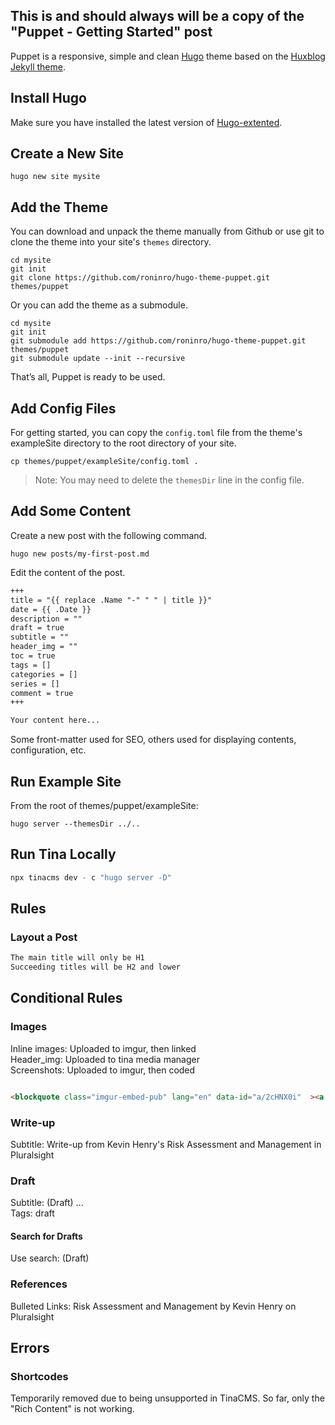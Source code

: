 ## This is and should always will be a copy of the "Puppet - Getting Started" post

Puppet is a responsive, simple and clean [Hugo](https://gohugo.io/) theme based on the [Huxblog Jekyll theme](https://github.com/Huxpro/huxpro.github.io).

<!--more-->

## Install Hugo

Make sure you have installed the latest version of [Hugo-extented](https://gohugo.io/getting-started/installing/).

## Create a New Site

```shell
hugo new site mysite
```

## Add the Theme

You can download and unpack the theme manually from Github or use git to clone the theme into your site's `themes` directory.

```shell
cd mysite
git init
git clone https://github.com/roninro/hugo-theme-puppet.git themes/puppet
```

Or you can add the theme as a submodule.

```shell
cd mysite
git init
git submodule add https://github.com/roninro/hugo-theme-puppet.git themes/puppet
git submodule update --init --recursive
```

That’s all, Puppet is ready to be used.

## Add Config Files

For getting started, you can copy the `config.toml` file from the theme's exampleSite directory to the root directory of your site.

```shell
cp themes/puppet/exampleSite/config.toml .
```

> Note: You may need to delete the `themesDir` line in the config file.

## Add Some Content

Create a new post with the following command.

```shell
hugo new posts/my-first-post.md
```

Edit the content of the post.

```markdown
+++
title = "{{ replace .Name "-" " " | title }}"
date = {{ .Date }}
description = ""
draft = true
subtitle = ""
header_img = ""
toc = true
tags = []
categories = []
series = []
comment = true
+++

Your content here...
```

Some front-matter used for SEO, others used for displaying contents, configuration, etc.

## Run Example Site

From the root of themes/puppet/exampleSite:

```shell
hugo server --themesDir ../..
```

## Run Tina Locally

```javascript
npx tinacms dev - c "hugo server -D"
```

## Rules

### Layout a Post

```markdown
The main title will only be H1
Succeeding titles will be H2 and lower
```

## Conditional Rules

### Images

Inline images: Uploaded to imgur, then linked\
Header_img: Uploaded to tina media manager\
Screenshots: Uploaded to imgur, then coded

```html

<blockquote class="imgur-embed-pub" lang="en" data-id="a/2cHNX0i"  ><a href="//imgur.com/a/2cHNX0i">It's More Find in the Philippines</a></blockquote><script async src="//s.imgur.com/min/embed.js" charset="utf-8"></script>

```

### Write-up

Subtitle: Write-up from Kevin Henry's Risk Assessment and Management in Pluralsight

### Draft

Subtitle: (Draft) ...\
Tags: draft

#### Search for Drafts

Use search: (Draft)

### References

Bulleted Links: Risk Assessment and Management by Kevin Henry on Pluralsight

## Errors

### Shortcodes

Temporarily removed due to being unsupported in TinaCMS. So far, only the "Rich Content" is not working.
